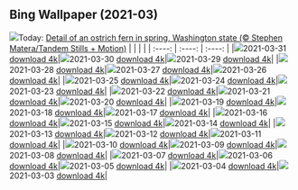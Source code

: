 ## Bing Wallpaper (2021-03)
![](https://www.bing.com/th?id=OHR.SwordFern_EN-US7523587413_UHD.jpg&w=1000)Today: [Detail of an ostrich fern in spring, Washington state (© Stephen Matera/Tandem Stills + Motion)](https://www.bing.com/th?id=OHR.SwordFern_EN-US7523587413_UHD.jpg)
|      |      |      |
| :----: | :----: | :----: |
|![](https://www.bing.com/th?id=OHR.SwordFern_EN-US7523587413_UHD.jpg&pid=hp&w=384&h=216&rs=1&c=4)2021-03-31 [download 4k](https://www.bing.com/th?id=OHR.SwordFern_EN-US7523587413_UHD.jpg)|![](https://www.bing.com/th?id=OHR.Reynisfjara_EN-US7429542895_UHD.jpg&pid=hp&w=384&h=216&rs=1&c=4)2021-03-30 [download 4k](https://www.bing.com/th?id=OHR.Reynisfjara_EN-US7429542895_UHD.jpg)|![](https://www.bing.com/th?id=OHR.JeffersonCherries_EN-US7147255858_UHD.jpg&pid=hp&w=384&h=216&rs=1&c=4)2021-03-29 [download 4k](https://www.bing.com/th?id=OHR.JeffersonCherries_EN-US7147255858_UHD.jpg)|
|![](https://www.bing.com/th?id=OHR.MadHares_EN-US7045432576_UHD.jpg&pid=hp&w=384&h=216&rs=1&c=4)2021-03-28 [download 4k](https://www.bing.com/th?id=OHR.MadHares_EN-US7045432576_UHD.jpg)|![](https://www.bing.com/th?id=OHR.MTCradle_EN-US6777988781_UHD.jpg&pid=hp&w=384&h=216&rs=1&c=4)2021-03-27 [download 4k](https://www.bing.com/th?id=OHR.MTCradle_EN-US6777988781_UHD.jpg)|![](https://www.bing.com/th?id=OHR.GoldMine_EN-US9932494168_UHD.jpg&pid=hp&w=384&h=216&rs=1&c=4)2021-03-26 [download 4k](https://www.bing.com/th?id=OHR.GoldMine_EN-US9932494168_UHD.jpg)|
|![](https://www.bing.com/th?id=OHR.HumpbackMom_EN-US9862782184_UHD.jpg&pid=hp&w=384&h=216&rs=1&c=4)2021-03-25 [download 4k](https://www.bing.com/th?id=OHR.HumpbackMom_EN-US9862782184_UHD.jpg)|![](https://www.bing.com/th?id=OHR.LoftedMadagascar_EN-US9720623596_UHD.jpg&pid=hp&w=384&h=216&rs=1&c=4)2021-03-24 [download 4k](https://www.bing.com/th?id=OHR.LoftedMadagascar_EN-US9720623596_UHD.jpg)|![](https://www.bing.com/th?id=OHR.TuskegeeAirmen_EN-US9643365119_UHD.jpg&pid=hp&w=384&h=216&rs=1&c=4)2021-03-23 [download 4k](https://www.bing.com/th?id=OHR.TuskegeeAirmen_EN-US9643365119_UHD.jpg)|
|![](https://www.bing.com/th?id=OHR.HallesWood_EN-US9545891830_UHD.jpg&pid=hp&w=384&h=216&rs=1&c=4)2021-03-22 [download 4k](https://www.bing.com/th?id=OHR.HallesWood_EN-US9545891830_UHD.jpg)|![](https://www.bing.com/th?id=OHR.ParnidisSundial_EN-US9491593439_UHD.jpg&pid=hp&w=384&h=216&rs=1&c=4)2021-03-21 [download 4k](https://www.bing.com/th?id=OHR.ParnidisSundial_EN-US9491593439_UHD.jpg)|![](https://www.bing.com/th?id=OHR.MagneticIsland_EN-US9412695841_UHD.jpg&pid=hp&w=384&h=216&rs=1&c=4)2021-03-20 [download 4k](https://www.bing.com/th?id=OHR.MagneticIsland_EN-US9412695841_UHD.jpg)|
|![](https://www.bing.com/th?id=OHR.MtEtna_EN-US8761813954_UHD.jpg&pid=hp&w=384&h=216&rs=1&c=4)2021-03-19 [download 4k](https://www.bing.com/th?id=OHR.MtEtna_EN-US8761813954_UHD.jpg)|![](https://www.bing.com/th?id=OHR.Inisheer_EN-US8680602205_UHD.jpg&pid=hp&w=384&h=216&rs=1&c=4)2021-03-18 [download 4k](https://www.bing.com/th?id=OHR.Inisheer_EN-US8680602205_UHD.jpg)|![](https://www.bing.com/th?id=OHR.BifengxiaPanda_EN-US8585443782_UHD.jpg&pid=hp&w=384&h=216&rs=1&c=4)2021-03-17 [download 4k](https://www.bing.com/th?id=OHR.BifengxiaPanda_EN-US8585443782_UHD.jpg)|
|![](https://www.bing.com/th?id=OHR.MassapequaOwl_EN-US8469635086_UHD.jpg&pid=hp&w=384&h=216&rs=1&c=4)2021-03-16 [download 4k](https://www.bing.com/th?id=OHR.MassapequaOwl_EN-US8469635086_UHD.jpg)|![](https://www.bing.com/th?id=OHR.LyonAstronomical_EN-US8367377789_UHD.jpg&pid=hp&w=384&h=216&rs=1&c=4)2021-03-15 [download 4k](https://www.bing.com/th?id=OHR.LyonAstronomical_EN-US8367377789_UHD.jpg)|![](https://www.bing.com/th?id=OHR.Rhododendron_EN-US8246366006_UHD.jpg&pid=hp&w=384&h=216&rs=1&c=4)2021-03-14 [download 4k](https://www.bing.com/th?id=OHR.Rhododendron_EN-US8246366006_UHD.jpg)|
|![](https://www.bing.com/th?id=OHR.AztecNewYear_EN-US8147148173_UHD.jpg&pid=hp&w=384&h=216&rs=1&c=4)2021-03-13 [download 4k](https://www.bing.com/th?id=OHR.AztecNewYear_EN-US8147148173_UHD.jpg)|![](https://www.bing.com/th?id=OHR.CapePerpetua_EN-US1381606733_UHD.jpg&pid=hp&w=384&h=216&rs=1&c=4)2021-03-12 [download 4k](https://www.bing.com/th?id=OHR.CapePerpetua_EN-US1381606733_UHD.jpg)|![](https://www.bing.com/th?id=OHR.HarrietTubman_EN-US1054261891_UHD.jpg&pid=hp&w=384&h=216&rs=1&c=4)2021-03-11 [download 4k](https://www.bing.com/th?id=OHR.HarrietTubman_EN-US1054261891_UHD.jpg)|
|![](https://www.bing.com/th?id=OHR.RollingHills_EN-US0930573674_UHD.jpg&pid=hp&w=384&h=216&rs=1&c=4)2021-03-10 [download 4k](https://www.bing.com/th?id=OHR.RollingHills_EN-US0930573674_UHD.jpg)|![](https://www.bing.com/th?id=OHR.NotoriousRBG_EN-US0765557260_UHD.jpg&pid=hp&w=384&h=216&rs=1&c=4)2021-03-09 [download 4k](https://www.bing.com/th?id=OHR.NotoriousRBG_EN-US0765557260_UHD.jpg)|![](https://www.bing.com/th?id=OHR.Wakodahatchee_EN-US0593250314_UHD.jpg&pid=hp&w=384&h=216&rs=1&c=4)2021-03-08 [download 4k](https://www.bing.com/th?id=OHR.Wakodahatchee_EN-US0593250314_UHD.jpg)|
|![](https://www.bing.com/th?id=OHR.PadarIsland_EN-US0491336626_UHD.jpg&pid=hp&w=384&h=216&rs=1&c=4)2021-03-07 [download 4k](https://www.bing.com/th?id=OHR.PadarIsland_EN-US0491336626_UHD.jpg)|![](https://www.bing.com/th?id=OHR.MinasdeRioTinto_EN-US0408244151_UHD.jpg&pid=hp&w=384&h=216&rs=1&c=4)2021-03-06 [download 4k](https://www.bing.com/th?id=OHR.MinasdeRioTinto_EN-US0408244151_UHD.jpg)|![](https://www.bing.com/th?id=OHR.Comma_EN-US0289421685_UHD.jpg&pid=hp&w=384&h=216&rs=1&c=4)2021-03-05 [download 4k](https://www.bing.com/th?id=OHR.Comma_EN-US0289421685_UHD.jpg)|
|![](https://www.bing.com/th?id=OHR.WWDLions_EN-US0205102042_UHD.jpg&pid=hp&w=384&h=216&rs=1&c=4)2021-03-04 [download 4k](https://www.bing.com/th?id=OHR.WWDLions_EN-US0205102042_UHD.jpg)|![](https://www.bing.com/th?id=OHR.VolcanoLlaima_EN-US0109967122_UHD.jpg&pid=hp&w=384&h=216&rs=1&c=4)2021-03-03 [download 4k](https://www.bing.com/th?id=OHR.VolcanoLlaima_EN-US0109967122_UHD.jpg)|
